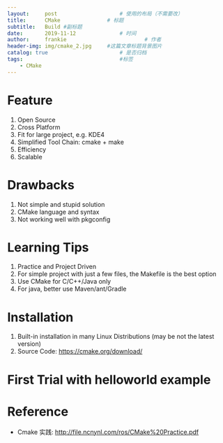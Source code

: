 ```yaml
---
layout:     post   				    # 使用的布局（不需要改）
title:      CMake 				# 标题
subtitle:   Build #副标题
date:       2019-11-12 				# 时间
author:     frankie 						# 作者
header-img: img/cmake_2.jpg 	#这篇文章标题背景图片
catalog: true 						# 是否归档
tags:								#标签
    - CMake
---
```


# Feature
1. Open Source
2. Cross Platform
3. Fit for large project, e.g. KDE4
4. Simplified Tool Chain: cmake + make
5. Efficiency
6. Scalable

# Drawbacks
1. Not simple and stupid solution
2. CMake language and syntax
3. Not working well with pkgconfig

# Learning Tips
1. Practice and Project Driven
2. For simple project with just a few files, the Makefile is the best option
3. Use CMake for C/C++/Java only
4. For java, better use Maven/ant/Gradle

# Installation
1. Built-in installation in many Linux Distributions (may be not the latest version)
2. Source Code: https://cmake.org/download/

# First Trial with helloworld example


# Reference
* Cmake 实践: http://file.ncnynl.com/ros/CMake%20Practice.pdf
